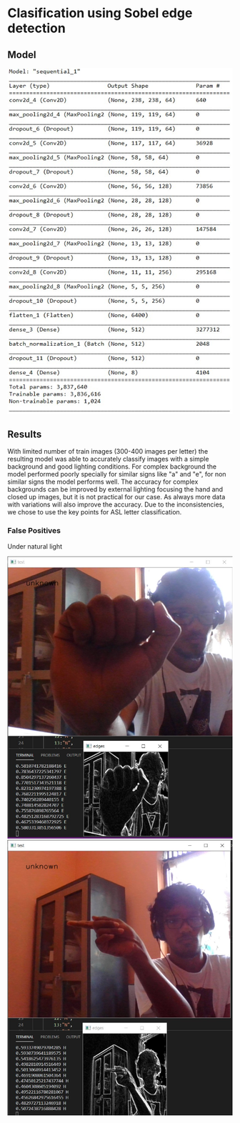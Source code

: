 # Clasification using Sobel edge detection

## Model

![Model_Summary](images/model.jpg?raw=true "Title")

## Results

With limited number of train images (300-400 images per letter) the resulting model was able to accurately classify images with a simple background and good lighting conditions. For complex background the model performed poorly specially for similar signs like "a" and "e", for non similar signs the model performs well. The accuracy for complex backgrounds can be improved by external lighting focusing the hand and closed up images, but it is not practical for our case. As always more data with variations will also improve the accuracy. Due to the inconsistencies, we chose to use the key points for ASL letter classification. 

### False Positives
Under natural light

![false_pos_1](images/False_test/E_complex_low_false_pos.jpg?raw=true "Title")
![false_pos_1](images/False_test/G_complex_low_false.jpg?raw=true "Title")
